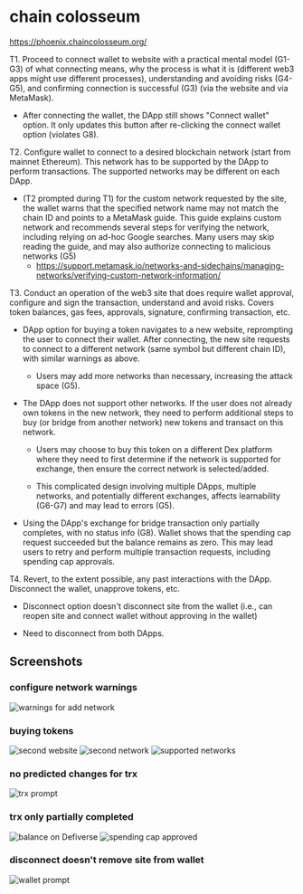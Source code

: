 # chain colosseum
https://phoenix.chaincolosseum.org/

T1. Proceed to connect wallet to website with a practical mental model (G1-G3) of what connecting means, why the process is what it is (different web3 apps might use different processes), understanding and avoiding risks (G4-G5), and confirming connection is successful (G3) (via the website and via MetaMask).

- After connecting the wallet, the DApp still shows "Connect wallet" option. It only updates this button after re-clicking the connect wallet option (violates G8).


T2. Configure wallet to connect to a desired blockchain network (start from mainnet Ethereum). This network has to be supported by the DApp to perform transactions. The supported networks may be different on each DApp.

- (T2 prompted during T1) for the custom network requested by the site, the wallet warns that the specified network name may not match the chain ID and points to a MetaMask guide. This guide explains custom network and recommends several steps for verifying the network, including relying on ad-hoc Google searches. Many users may skip reading the guide, and may also authorize connecting to malicious networks (G5)
    - https://support.metamask.io/networks-and-sidechains/managing-networks/verifying-custom-network-information/



T3. Conduct an operation of the web3 site that does require wallet approval, configure and sign the transaction, understand and avoid risks. Covers token balances, gas fees, approvals, signature, confirming transaction, etc.

- DApp option for buying a token navigates to a new website, reprompting the user to connect their wallet. After connecting, the new site requests to connect to a different network (same symbol but different chain ID), with similar warnings as above.
    - Users may add more networks than necessary, increasing the attack space (G5).

- The DApp does not support other networks. If the user does not already own tokens in the new network, they need to perform additional steps to buy (or bridge from another network) new tokens and transact on this network.
    - Users may choose to buy this token on a different Dex platform where they need to first determine if the network is supported for exchange, then ensure the correct network is selected/added.

    - This complicated design involving multiple DApps, multiple networks, and potentially different exchanges, affects learnability (G6-G7) and may lead to errors (G5).

- Using the DApp's exchange for bridge transaction only partially completes, with no status info (G8). Wallet shows that the spending cap request succeeded but the balance remains as zero. This may lead users to retry and perform multiple transaction requests, including spending cap approvals.


T4. Revert, to the extent possible, any past interactions with the DApp. Disconnect the wallet, unapprove tokens, etc. 

- Disconnect option doesn't disconnect site from the wallet (i.e., can reopen site and connect wallet without approving in the wallet)

- Need to disconnect from both DApps.


## Screenshots
### configure network warnings
![warnings for add network](image-19.png)

### buying tokens
![second website](image-20.png)
![second network](image-21.png)
![supported networks](image-22.png)

### no predicted changes for trx
![trx prompt](image-23.png)

### trx only partially completed
![balance on Defiverse](image-24.png)
![spending cap approved](image-25.png)

### disconnect doesn't remove site from wallet
![wallet prompt](image-57.png)
